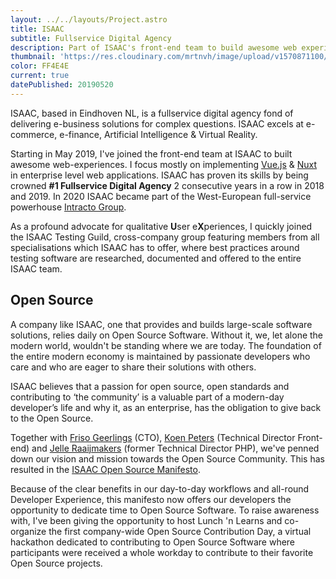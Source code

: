 ```yaml
---
layout: ../../layouts/Project.astro
title: ISAAC
subtitle: Fullservice Digital Agency
description: Part of ISAAC's front-end team to build awesome web experiences built on Vue, Nuxt & other JavaScript frameworks.
thumbnail: 'https://res.cloudinary.com/mrtnvh/image/upload/v1570871100/mrtnvh.com/isaac.jpg'
color: FF4E4E
current: true
datePublished: 20190520
---
```


<div class="intro mb-ggy">

ISAAC, based in Eindhoven NL, is a fullservice digital agency fond of delivering e-business solutions for complex questions. ISAAC excels at e-commerce, e-finance, Artificial Intelligence & Virtual Reality.

</div>

<div class="column-lg-2 column-xxl-3 mb-ggy">

Starting in May 2019, I've joined the front-end team at ISAAC to built awesome web-experiences. I focus mostly on implementing [Vue.js](https://vuejs.org/) & [Nuxt](https://nuxtjs.org/) in enterprise level web applications. ISAAC has proven its skills by being crowned **#1 Fullservice Digital Agency** 2 consecutive years in a row in 2018 and 2019. In 2020 ISAAC became part of the West-European full-service powerhouse [Intracto Group](https://intracto.group).

As a profound advocate for qualitative **U**ser e**X**periences, I quickly joined the ISAAC Testing Guild, cross-company group featuring members from all specialisations which ISAAC has to offer, where best practices around testing software are researched, documented and offered to the entire ISAAC team.

</div>

## Open Source

<div class="column-lg-2 column-xxl-3 mb-ggy">

A company like ISAAC, one that provides and builds large-scale software solutions, relies daily on Open Source Software. Without it, we, let alone the modern world, wouldn't be standing where we are today. The foundation of the entire modern economy is maintained by passionate developers who care and who are eager to share their solutions with others.

ISAAC believes that a passion for open source, open standards and contributing to ‘the community’ is a valuable part of a modern-day developer’s life and why it, as an enterprise, has the obligation to give back to the Open Source.

Together with [Friso Geerlings](https://www.linkedin.com/in/friso-geerlings-b47b384/) (CTO), [Koen Peters](https://www.linkedin.com/in/kfapeters/) (Technical Director Front-end) and [Jelle Raaijmakers](https://www.linkedin.com/in/jelleraaijmakers/) (former Technical Director PHP), we've penned down our vision and mission towards the Open Source Community. This has resulted in the [ISAAC Open Source Manifesto](https://www.isaac.nl/nl/developer-blog/open-source-manifest).

Because of the clear benefits in our day-to-day workflows and all-round Developer Experience, this manifesto now offers our developers the opportunity to dedicate time to Open Source Software. To raise awareness with, I've been giving the opportunity to host Lunch 'n Learns and co-organize the first company-wide Open Source Contribution Day, a virtual hackathon dedicated to contributing to Open Source Software where participants were received a whole workday to contribute to their favorite Open Source projects.

</div>
